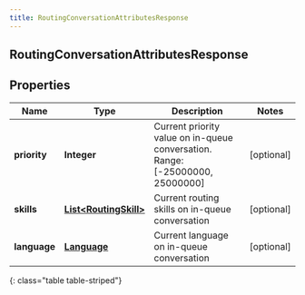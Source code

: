 ```yaml
---
title: RoutingConversationAttributesResponse
---
```

## RoutingConversationAttributesResponse


## Properties

| Name | Type | Description | Notes |
| ------------ | ------------- | ------------- | ------------- |
| **priority** | <!----><!---->**Integer**<!----> | Current priority value on in-queue conversation. Range:[-25000000, 25000000] |  [optional] |
| **skills** | <!----><!---->[**List&lt;RoutingSkill&gt;**](RoutingSkill.html)<!----> | Current routing skills on in-queue conversation |  [optional] |
| **language** | <!----><!---->[**Language**](Language.html)<!----> | Current language on in-queue conversation |  [optional] |
{: class="table table-striped"}



